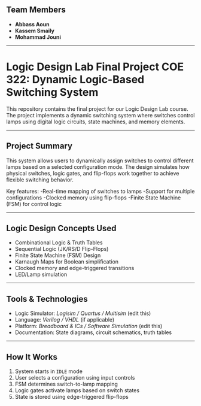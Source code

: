 ## Team Members
- **Abbass Aoun**
- **Kassem Smaily**
- **Mohammad Jouni**

---

# Logic Design Lab Final Project COE 322: Dynamic Logic-Based Switching System

This repository contains the final project for our Logic Design Lab course. The project implements a dynamic switching system where switches control lamps using digital logic circuits, state machines, and memory elements.

---

## Project Summary

This system allows users to dynamically assign switches to control different lamps based on a selected configuration mode. The design simulates how physical switches, logic gates, and flip-flops work together to achieve flexible switching behavior.

Key features:
-Real-time mapping of switches to lamps
-Support for multiple configurations
-Clocked memory using flip-flops
-Finite State Machine (FSM) for control logic

---

## Logic Design Concepts Used

-  Combinational Logic & Truth Tables  
-  Sequential Logic (JK/RS/D Flip-Flops)  
-  Finite State Machine (FSM) Design  
-  Karnaugh Maps for Boolean simplification  
-  Clocked memory and edge-triggered transitions  
-  LED/Lamp simulation

---

## Tools & Technologies

- Logic Simulator: *Logisim / Quartus / Multisim* (edit this)
- Language: *Verilog / VHDL* (if applicable)
- Platform: *Breadboard & ICs / Software Simulation* (edit this)
- Documentation: State diagrams, circuit schematics, truth tables

---

## How It Works

1. System starts in `IDLE` mode
2. User selects a configuration using input controls
3. FSM determines switch-to-lamp mapping
4. Logic gates activate lamps based on switch states
5. State is stored using edge-triggered flip-flops


